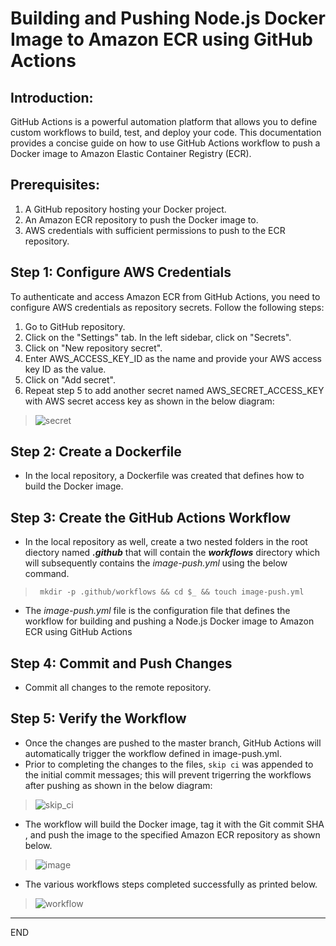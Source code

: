 # Building and Pushing Node.js Docker Image to Amazon ECR using GitHub Actions

## Introduction:
GitHub Actions is a powerful automation platform that allows you to define custom workflows to build, test, and deploy your code. This documentation provides a concise guide on how to use GitHub Actions workflow to push a Docker image to Amazon Elastic Container Registry (ECR).

## Prerequisites:

1. A GitHub repository hosting your Docker project.
2. An Amazon ECR repository to push the Docker image to.
3. AWS credentials with sufficient permissions to push to the ECR repository.

## Step 1: Configure AWS Credentials
To authenticate and access Amazon ECR from GitHub Actions, you need to configure AWS credentials as repository secrets. Follow the following steps:

1. Go to GitHub repository.
2. Click on the "Settings" tab.
In the left sidebar, click on "Secrets".
3. Click on "New repository secret".
4. Enter AWS_ACCESS_KEY_ID as the name and provide your AWS access key ID as the value.
5. Click on "Add secret".
6. Repeat step 5 to add another secret named AWS_SECRET_ACCESS_KEY with AWS secret access key as shown in the below diagram:

> ![secret](https://github.com/Y2O-Dev/Github-Action-Workflow-CI/assets/114786664/4ee28256-8b50-42e7-ae52-9b89e00ee4d0)

## Step 2: Create a Dockerfile
- In the local repository, a Dockerfile was created  that defines how to build the Docker image. 

## Step 3: Create the GitHub Actions Workflow

- In the local repository as well, create a two nested folders in the root diectory named **_.github_** that will contain the **_workflows_** directory which will subsequently contains the _*image-push.yml*_ using the below command. 

>` mkdir -p .github/workflows && cd $_ && touch image-push.yml`

- The _*image-push.yml*_ file is the configuration file that defines the workflow for building and pushing a Node.js Docker image to Amazon ECR using GitHub Actions

## Step 4: Commit and Push Changes

- Commit all changes to the remote repository.

## Step 5: Verify the Workflow
- Once the changes are pushed to the master branch, GitHub Actions will automatically trigger the workflow defined in image-push.yml. 
- Prior to completing the changes to the files, `skip ci` was appended to the initial commit messages; this will prevent trigerring the workflows after pushing as shown in the below diagram:

>![skip_ci](https://github.com/Y2O-Dev/Github-Action-Workflow-CI/assets/114786664/386f1696-dd2f-4ea8-8455-92b9a50a00d0)

- The workflow will build the Docker image, tag it with the Git commit SHA , and push the image to the specified Amazon ECR repository as shown below.

>![image](https://github.com/Y2O-Dev/Github-Action-Workflow-CI/assets/114786664/9cfb11a7-c457-42e4-952f-7d411a8e967e)

- The various workflows steps completed successfully as printed below.

>![workflow](https://github.com/Y2O-Dev/Github-Action-Workflow-CI/assets/114786664/e6bf6307-533a-4b47-983b-edbd5459aa3d)

___
END
